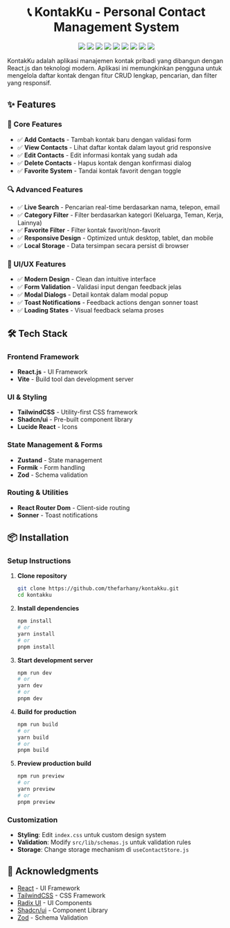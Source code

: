 <h1 align="center">📞 KontakKu - Personal Contact Management System </h1>

<p align="center"> 
  <img src="https://img.shields.io/badge/React%20JS-%2361DAFB?style=for-the-badge&logo=react&labelColor=000000" />
  <img src="https://img.shields.io/badge/Vite-%23646CFF?style=for-the-badge&logo=vite&logoColor=FFD62E&labelColor=000000" />
  <img src="https://img.shields.io/badge/Tailwind%20CSS-%2306B6D4?style=for-the-badge&logo=tailwindcss&labelColor=000000" />
  <img src="https://img.shields.io/badge/Shadcn/UI-%23000000?style=for-the-badge&logo=shadcnui&labelColor=000000" />
  <img src="https://img.shields.io/badge/Formik-%232563EB?style=for-the-badge&logo=formik&labelColor=000000" />
  <img src="https://img.shields.io/badge/Zod-%23408AFF?style=for-the-badge&logo=zod&labelColor=000000" />
  <img src="https://img.shields.io/badge/Lucide-%23F56565?style=for-the-badge&logo=lucide&labelColor=000000" />
  <img src="https://img.shields.io/badge/React%20Router-%23CA4245?style=for-the-badge&logo=reactrouter&labelColor=000000" />
  <img src="https://img.shields.io/badge/Zustand-%23000000?style=for-the-badge&labelColor=000000
  " />
</p>

KontakKu adalah aplikasi manajemen kontak pribadi yang dibangun dengan React.js dan teknologi modern. Aplikasi ini memungkinkan pengguna untuk mengelola daftar kontak dengan fitur CRUD lengkap, pencarian, dan filter yang responsif.

## ✨ Features

### 🎯 Core Features

- ✅ **Add Contacts** - Tambah kontak baru dengan validasi form
- ✅ **View Contacts** - Lihat daftar kontak dalam layout grid responsive
- ✅ **Edit Contacts** - Edit informasi kontak yang sudah ada
- ✅ **Delete Contacts** - Hapus kontak dengan konfirmasi dialog
- ✅ **Favorite System** - Tandai kontak favorit dengan toggle

### 🔍 Advanced Features

- ✅ **Live Search** - Pencarian real-time berdasarkan nama, telepon, email
- ✅ **Category Filter** - Filter berdasarkan kategori (Keluarga, Teman, Kerja, Lainnya)
- ✅ **Favorite Filter** - Filter kontak favorit/non-favorit
- ✅ **Responsive Design** - Optimized untuk desktop, tablet, dan mobile
- ✅ **Local Storage** - Data tersimpan secara persist di browser

### 🎨 UI/UX Features

- ✅ **Modern Design** - Clean dan intuitive interface
- ✅ **Form Validation** - Validasi input dengan feedback jelas
- ✅ **Modal Dialogs** - Detail kontak dalam modal popup
- ✅ **Toast Notifications** - Feedback actions dengan sonner toast
- ✅ **Loading States** - Visual feedback selama proses

## 🛠 Tech Stack

### Frontend Framework

- **React.js** - UI Framework
- **Vite** - Build tool dan development server

### UI & Styling

- **TailwindCSS** - Utility-first CSS framework
- **Shadcn/ui** - Pre-built component library
- **Lucide React** - Icons

### State Management & Forms

- **Zustand** - State management
- **Formik** - Form handling
- **Zod** - Schema validation

### Routing & Utilities

- **React Router Dom** - Client-side routing
- **Sonner** - Toast notifications

## 📦 Installation

### Setup Instructions

1. **Clone repository**

   ```bash
   git clone https://github.com/thefarhany/kontakku.git
   cd kontakku
   ```

2. **Install dependencies**

   ```bash
   npm install
   # or
   yarn install
   # or
   pnpm install
   ```

3. **Start development server**

   ```bash
   npm run dev
   # or
   yarn dev
   # or
   pnpm dev
   ```

4. **Build for production**

   ```bash
   npm run build
   # or
   yarn build
   # or
   pnpm build
   ```

5. **Preview production build**
   ```bash
   npm run preview
   # or
   yarn preview
   # or
   pnpm preview
   ```

### Customization

- **Styling**: Edit `index.css` untuk custom design system
- **Validation**: Modify `src/lib/schemas.js` untuk validation rules
- **Storage**: Change storage mechanism di `useContactStore.js`

## 🙏 Acknowledgments

- [React](https://reactjs.org/) - UI Framework
- [TailwindCSS](https://tailwindcss.com/) - CSS Framework
- [Radix UI](https://www.radix-ui.com/) - UI Components
- [Shadcn/ui](https://ui.shadcn.com/) - Component Library
- [Zod](https://zod.dev/) - Schema Validation

